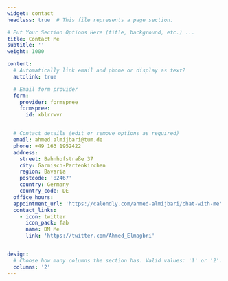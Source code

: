 ```yaml
---
widget: contact
headless: true  # This file represents a page section.

# Put Your Section Options Here (title, background, etc.) ...
title: Contact Me
subtitle: ''
weight: 1000

content:
  # Automatically link email and phone or display as text?
  autolink: true

  # Email form provider
  form:
    provider: formspree
    formspree:
      id: xblrrwvr


  # Contact details (edit or remove options as required)
  email: ahmed.almijbari@tum.de
  phone: +49 163 1952422
  address:
    street: Bahnhofstraße 37
    city: Garmisch-Partenkirchen
    region: Bavaria
    postcode: '82467'
    country: Germany
    country_code: DE
  office_hours:
  appointment_url: 'https://calendly.com/ahmed-almijbari/chat-with-me'
  contact_links:
    - icon: twitter
      icon_pack: fab
      name: DM Me
      link: 'https://twitter.com/Ahmed_Elmagbri'


design:
  # Choose how many columns the section has. Valid values: '1' or '2'.
  columns: '2'
---
```


